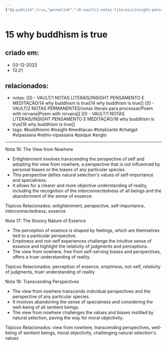 ```yaml
---
{"dg-publish":true,"permalink":"/0-vault/1-notas-literais/insight-pensamento-e-meditacao/15-why-buddhism-is-true/","tags":["buddhismo","insight","meditacao","totalizante","chatgpt","vipassana","retiro-vipassana","psique","anglo"],"dgHomeLink":true,"dgShowLocalGraph":true,"dgShowFileTree":true,"dgEnableSearch":true,"noteIcon":""}
---
```


# 15 why buddhism is true

## criado em: 
- 03-12-2023
- 13:21
## relacionados:
- notas: [[0 - VAULT/1 NOTAS LITERAIS/INSIGHT PENSAMENTO E MEDITAÇÃO/14 why buddhism is true\|14 why buddhism is true]]
[[0 - VAULT/2 NOTAS PERMANENTES/notas literais para processar/Poem with nirvana\|Poem with nirvana]]
[[0 - VAULT/1 NOTAS LITERAIS/INSIGHT PENSAMENTO E MEDITAÇÃO/16 why buddhism is true\|16 why buddhism is true]]
- tags: #buddhismo #insight #meditacao #totalizante #chatgpt #vipassana  #retiro-vipassana #psique #anglo
---
Nota 16: The View from Nowhere

- Enlightenment involves transcending the perspective of self and adopting the view from nowhere, a perspective that is not influenced by personal biases or the biases of any particular species.
- This perspective defies natural selection's values of self-importance and specialness.
- It allows for a clearer and more objective understanding of reality, including the recognition of the interconnectedness of all beings and the abandonment of the sense of essence.

Tópicos Relacionados: enlightenment, perspective, self-importance, interconnectedness, essence

Nota 17: The Illusory Nature of Essence

- The perception of essence is shaped by feelings, which are themselves tied to a particular perspective.
- Emptiness and not-self experiences challenge the intuitive sense of essence and highlight the relativity of judgments and perceptions.
- The view from nowhere, free from self-serving biases and perspectives, offers a truer understanding of reality.

Tópicos Relacionados: perception of essence, emptiness, not-self, relativity of judgments, truer understanding of reality

Nota 18: Transcending Perspectives

- The view from nowhere transcends individual perspectives and the perspective of any particular species.
- It involves abandoning the sense of specialness and considering the well-being of all sentient beings.
- The view from nowhere challenges the values and biases instilled by natural selection, paving the way for moral objectivity.

Tópicos Relacionados: view from nowhere, transcending perspectives, well-being of sentient beings, moral objectivity, challenging natural selection's values